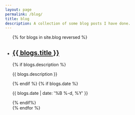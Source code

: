 ```yaml
---
layout: page
permalink: /blog/
title: blog
description: A collection of some blog posts I have done.
---
```

<div class="posts" itemscope="" itemtype="http://schema.org/Blog">
	<ul class="post-list">
	{% for blogs in site.blog reversed %}
	    <li>
	    	<article class="post" itemprop="blogPost" itemscope="" itemtype="http://schema.org/BlogPosting">
		        <h2><a class="poem-title" itemprop="url" href="{{ blogs.url | prepend: site.baseurl }}"><div itemprop="name">{{ blogs.title }}</div></a></h2>
		        {% if  blogs.description %}
		        	<p class="post-meta" itemprop="description">{{ blogs.description }}</p>
		        {% endif %}
		        {% if blogs.date %}
		        	<p class="post-meta">{{ blogs.date | date: '%B %-d, %Y' }}</p>
		        {% endif%}
	        </article>
	      </li>
	{% endfor %}
	</ul>
</div>